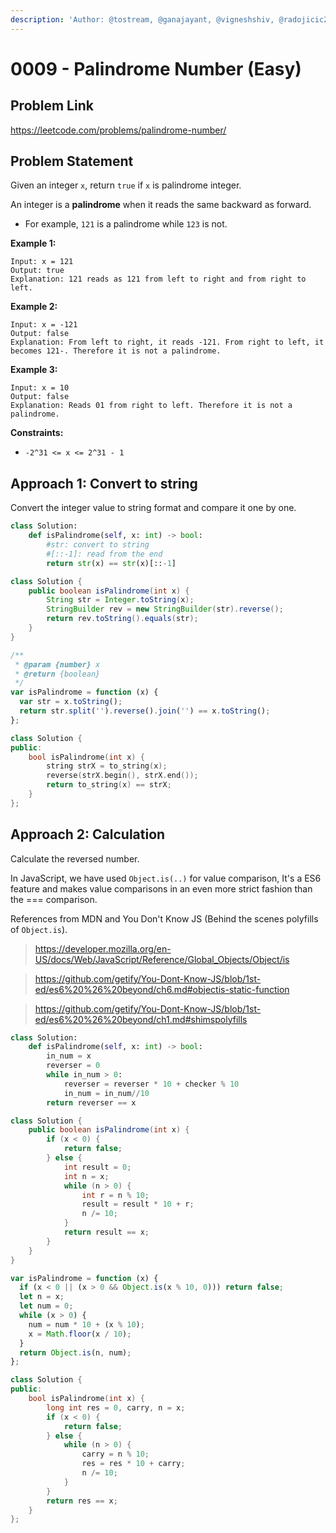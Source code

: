 ```yaml
---
description: 'Author: @tostream, @ganajayant, @vigneshshiv, @radojicic23 | https://leetcode.com/problems/palindrome-number/'
---
```


# 0009 - Palindrome Number (Easy)

## Problem Link

https://leetcode.com/problems/palindrome-number/

## Problem Statement

Given an integer `x`, return `true` if `x` is palindrome integer.

An integer is a **palindrome** when it reads the same backward as forward.

- For example, `121` is a palindrome while `123` is not.

**Example 1:**

```
Input: x = 121
Output: true
Explanation: 121 reads as 121 from left to right and from right to left.
```

**Example 2:**

```
Input: x = -121
Output: false
Explanation: From left to right, it reads -121. From right to left, it becomes 121-. Therefore it is not a palindrome.
```

**Example 3:**

```
Input: x = 10
Output: false
Explanation: Reads 01 from right to left. Therefore it is not a palindrome.
```

**Constraints:**

- `-2^31 <= x <= 2^31 - 1`

## Approach 1: Convert to string

Convert the integer value to string format and compare it one by one.

<Tabs>
<TabItem value="py" label="Python">
<SolutionAuthor name="@tostream"/>

```python
class Solution:
    def isPalindrome(self, x: int) -> bool:
        #str: convert to string
        #[::-1]: read from the end
        return str(x) == str(x)[::-1]
```

</TabItem>

<TabItem value="java" label="Java">
<SolutionAuthor name="@ganajayant"/>

```java
class Solution {
    public boolean isPalindrome(int x) {
        String str = Integer.toString(x);
        StringBuilder rev = new StringBuilder(str).reverse();
        return rev.toString().equals(str);
    }
}
```

</TabItem>

<TabItem value="js" label="JavaScript">
<SolutionAuthor name="@radojicic23"/>

```js
/**
 * @param {number} x
 * @return {boolean}
 */
var isPalindrome = function (x) {
  var str = x.toString();
  return str.split('').reverse().join('') == x.toString();
};
```

</TabItem>

<TabItem value="cpp" label="C++">
<SolutionAuthor name="@radojicic23"/>

```cpp
class Solution {
public:
    bool isPalindrome(int x) {
        string strX = to_string(x);
        reverse(strX.begin(), strX.end());
        return to_string(x) == strX;
    }
};
```

</TabItem>
</Tabs>

## Approach 2: Calculation

Calculate the reversed number.

In JavaScript, we have used `Object.is(..)` for value comparison, It's a ES6 feature and makes value comparisons in an even more strict fashion than the === comparison.

References from MDN and You Don't Know JS (Behind the scenes polyfills of `Object.is`).

> https://developer.mozilla.org/en-US/docs/Web/JavaScript/Reference/Global_Objects/Object/is

> https://github.com/getify/You-Dont-Know-JS/blob/1st-ed/es6%20%26%20beyond/ch6.md#objectis-static-function

> https://github.com/getify/You-Dont-Know-JS/blob/1st-ed/es6%20%26%20beyond/ch1.md#shimspolyfills

<Tabs>
<TabItem value="py" label="Python">
<SolutionAuthor name="@tostream"/>

```python
class Solution:
    def isPalindrome(self, x: int) -> bool:
        in_num = x
        reverser = 0
        while in_num > 0:
            reverser = reverser * 10 + checker % 10
            in_num = in_num//10
        return reverser == x
```

</TabItem>
<TabItem value="java" label="Java">
<SolutionAuthor name="@ganajayant"/>

```java
class Solution {
    public boolean isPalindrome(int x) {
        if (x < 0) {
            return false;
        } else {
            int result = 0;
            int n = x;
            while (n > 0) {
                int r = n % 10;
                result = result * 10 + r;
                n /= 10;
            }
            return result == x;
        }
    }
}
```

</TabItem>
<TabItem value="javascript" label="JavaScript">
<SolutionAuthor name="@MithunPrabhu777"/>

```javascript
var isPalindrome = function (x) {
  if (x < 0 || (x > 0 && Object.is(x % 10, 0))) return false;
  let n = x;
  let num = 0;
  while (x > 0) {
    num = num * 10 + (x % 10);
    x = Math.floor(x / 10);
  }
  return Object.is(n, num);
};
```

</TabItem>

<TabItem value="cpp" label="C++">
<SolutionAuthor name="@radojicic23"/>

```cpp
class Solution {
public:
    bool isPalindrome(int x) {
        long int res = 0, carry, n = x;
        if (x < 0) {
            return false;
        } else {
            while (n > 0) {
                carry = n % 10;
                res = res * 10 + carry;
                n /= 10;
            }
        }
        return res == x;
    }
};
```

</TabItem>
</Tabs>
